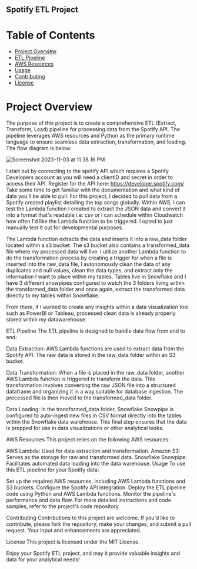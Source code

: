 ## Spotify ETL Project

# Table of Contents
* [Project Overview](#project-overview)
* [ETL Pipeline](#etl-pipeline)
* [AWS Resources](#aws-resources)
* [Usage](#usage)
* [Contributing](#contributing)
* [License](#license)

# Project Overview
The purpose of this project is to create a comprehensive ETL (Extract, Transform, Load) pipeline for processing data from the Spotify API. The pipeline leverages AWS resources and Python as the primary runtime language to ensure seamless data extraction, transformation, and loading.
The flow diagram is below:

![Screenshot 2023-11-03 at 11 38 16 PM](https://github.com/wliu123/spotify_etl/assets/59156681/bf574254-9b36-4720-8dd3-3fb431c21001)

I start out by connecting to the spotify API which requires a Spotify Developers account as you will need a clientID and secret in order to access their API. Register for the API here: https://developer.spotify.com/
Take some time to get familiar with the documentation and what kind of data you'll be able to pull. For this project, I decided to pull data from a Spotify created playlist detailing the top songs globally. Within AWS, I can test
the Lambda function I created to extract the JSON data and convert it into a format that's readable i.e: csv or I can schedule within Cloudwatch how often I'd like the Lambda function to be triggered. I opted to just manually test it out
for developmental purposes. 

The Lambda function extracts the data and inserts it into a raw_data folder located within a s3 bucket. The s3 bucket also contains a transformed_data file where my processed data will live. I utilize another Lambda function to do the
transformation process by creating a trigger for when a file is inserted into the raw_data file, I autonomously clean the data of any duplicates and null values, clean the data types, and extract only the information I want to place within my
tables. Tables live in Snowflake and I have 3 different snowpipes configured to watch the 3 folders living within the transformed_data folder and once again, extract the transformed data directly to my tables within Snowflake.

From there, if I wanted to create any insights within a data visualization tool such as PowerBI or Tableau, processed clean data is already properly stored within my datawarehouse.




 

ETL Pipeline
The ETL pipeline is designed to handle data flow from end to end:

Data Extraction: AWS Lambda functions are used to extract data from the Spotify API. The raw data is stored in the raw_data folder within an S3 bucket.

Data Transformation: When a file is placed in the raw_data folder, another AWS Lambda function is triggered to transform the data. This transformation involves converting the raw JSON file into a structured dataframe and organizing it in a way suitable for database ingestion. The processed file is then moved to the transformed_data folder.

Data Loading: In the transformed_data folder, Snowflake Snowpipe is configured to auto-ingest new files in CSV format directly into the tables within the Snowflake data warehouse. This final step ensures that the data is prepped for use in data visualizations or other analytical tasks.

AWS Resources
This project relies on the following AWS resources:

AWS Lambda: Used for data extraction and transformation.
Amazon S3: Serves as the storage for raw and transformed data.
Snowflake Snowpipe: Facilitates automated data loading into the data warehouse.
Usage
To use this ETL pipeline for your Spotify data:

Set up the required AWS resources, including AWS Lambda functions and S3 buckets.
Configure the Spotify API integration.
Deploy the ETL pipeline code using Python and AWS Lambda functions.
Monitor the pipeline's performance and data flow.
For more detailed instructions and code samples, refer to the project's code repository.

Contributing
Contributions to this project are welcome. If you'd like to contribute, please fork the repository, make your changes, and submit a pull request. Your input and enhancements are appreciated.

License
This project is licensed under the MIT License.

Enjoy your Spotify ETL project, and may it provide valuable insights and data for your analytical needs!
